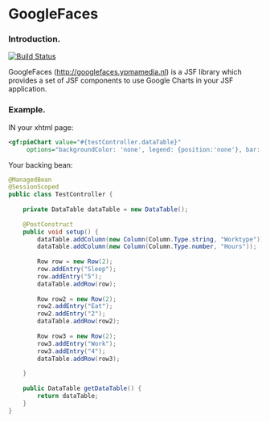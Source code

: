 # GoogleFaces

### Introduction. 

[![Build Status](https://travis-ci.org/ypmamedia/GoogleFaces.png?branch=master)](https://travis-ci.org/ypmamedia/GoogleFaces)

GoogleFaces (http://googlefaces.ypmamedia.nl) is a JSF library which provides a set of JSF components 
to use Google Charts in your JSF application.

### Example.

IN your xhtml page:
```xml
<gf:pieChart value="#{testController.dataTable}" 
     options="backgroundColor: 'none', legend: {position:'none'}, bar: {groupWidth: '90%'}" />
```

Your backing bean:

```java
@ManagedBean
@SessionScoped
public class TestController {
	
	private DataTable dataTable = new DataTable();
    
	@PostConstruct
	public void setup() {
        dataTable.addColumn(new Column(Column.Type.string, "Worktype"));
        dataTable.addColumn(new Column(Column.Type.number, "Hours"));
        
        Row row = new Row(2);
        row.addEntry("Sleep");
        row.addEntry("5");
        dataTable.addRow(row);
        
        Row row2 = new Row(2);
        row2.addEntry("Eat");
        row2.addEntry("2");
        dataTable.addRow(row2);
        
        Row row3 = new Row(2);
        row3.addEntry("Work");
        row3.addEntry("4");
        dataTable.addRow(row3);
        
	}
 
    public DataTable getDataTable() {
        return dataTable;
    }
}
```


